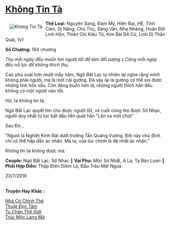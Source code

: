 <a href="https://utruyen.com/khong-tin-ta/24711/" title="Không Tin Tà"><h1>Không Tin Tà</h1></a><div style="display:table"><img align="right" style="float: left; padding: 10px;" src="https://utruyen.com/images/story/200x260/khong-tin-ta.jpg" alt="Không Tin Tà"><b>Thể Loại:</b> Nguyên Sang, Đam Mỹ, Hiện Đại, HE, Tình Cảm, Dị Năng, Chủ Thụ, Sảng Văn, Nhẹ Nhàng, Hoán Đổi Linh Hồn, Thiên Chi Kiêu Tử, Kim Bài Đề Cử, Linh Dị Thần Quái, 1v1<p></p><b>Số Chương:</b> 184 chương <p></p><i>Thụ mỗi ngày đều muốn tìm người tốt để làm đối tượng x Công mỗi ngày đều nỗ lực để không thích thụ.</i><p></p>Cao phú soái hơn mười mấy năm, Ngô Bất Lạc tự nhiên lại nghe rằng mình không phải người, mà là một cái gương. Đã vậy lại là gương có thể soi được những linh hồn xấu. Còn đáng buồn hơn là, những người thích hắn đều không có một người nào tốt.<p></p>Hừ, ta không tin tà.<p></p>Ngô Bất Lạc quyết tìm cho được người tốt, và cuối cùng tìm được Sở Nhạc, người duy nhất từ lúc bắt đầu liền quát hắn "Lăn xa một chút"<p></p>Sau Đó...<p></p>"Ngươi là Nghiệt Kính Đài dưới trướng Tần Quảng Vương. Đời này chú định chỉ có thể hấp dẫn ác nhân. Mà ta, vừa lúc chính là đệ nhất ác nhân."<p></p>Không tin tà không được mà.<p></p><b>Couple: </b>Ngô Bất Lạc, Sở Nhạc ┃<b> Vai Phụ:</b> Mộc Sơ Nhất, A La, Tạ Bán Loan ┃ <b>Phối Hợp Diễn: </b>Thập Điện Diêm La, Đầu Trâu Mặt Ngựa<p></p>23/7/2019</div><p><br><b>Truyện Hay Khác :</b></p><a href="https://utruyen.com/nha-co-chinh-the/19512/" alt="Nhà Có Chính Thê">Nhà Có Chính Thê</a><br/><a href="https://github.com/quanluxury/truyenhot/tree/master/truyenhay/16037/" alt="Thuật Đọc Tâm">Thuật Đọc Tâm</a><br/><a href="https://github.com/quanluxury/truyenhot/tree/master/truyenhay/2160/" alt="Tu Chân Thế Giới">Tu Chân Thế Giới</a><br/><a href="https://dammy2019.blogspot.com/2019/11/truc-moc-lang-ma.html" alt="Trúc Mộc Lang Mã">Trúc Mộc Lang Mã</a><br/>